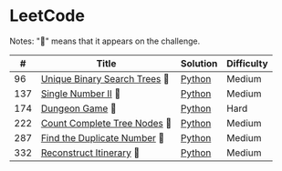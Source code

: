 LeetCode
========

Notes: ":muscle:" means that it appears on the challenge​.


| # | Title | Solution | Difficulty |
|---| -------- | -------- | -------- |
| 96 | [Unique Binary Search Trees](https://leetcode.com/explore/challenge/card/june-leetcoding-challenge/542/week-4-june-22nd-june-28th/3370/) :muscle: | [Python](./solutions/96_Unique_Binary_Search_Trees.py) | Medium |
| 137 | [Single Number II](https://leetcode.com/explore/challenge/card/june-leetcoding-challenge/542/week-4-june-22nd-june-28th/3368/) :muscle: | [Python](./solutions/137_Single_Number_II.py) | Medium |
| 174 | [Dungeon Game](https://leetcode.com/explore/challenge/card/june-leetcoding-challenge/541/week-3-june-15th-june-21st/3367/) :muscle: | [Python](./solutions/174_Dungeon_Game.py) | Hard |
| 222 | [Count Complete Tree Nodes](https://leetcode.com/explore/challenge/card/june-leetcoding-challenge/542/week-4-june-22nd-june-28th/3369/) :muscle: | [Python](./solutions/222_Count_Complete_Tree_Nodes.py) | Medium |
| 287 | [Find the Duplicate Number](https://leetcode.com/explore/challenge/card/june-leetcoding-challenge/542/week-4-june-22nd-june-28th/3371/) :muscle: | [Python](./solutions/287_Find_the_Duplicate_Number.py) | Medium |
| 332 | [Reconstruct Itinerary](https://leetcode.com/explore/challenge/card/june-leetcoding-challenge/542/week-4-june-22nd-june-28th/3374/) :muscle: | [Python](./solutions/332_Reconstruct_Itinerary.py) | Medium |


